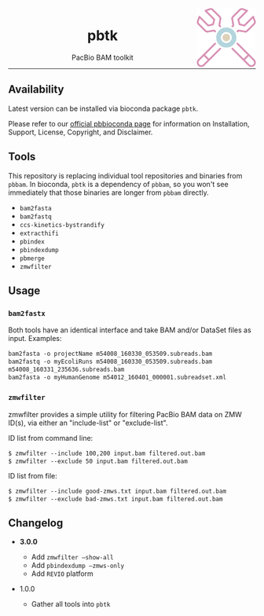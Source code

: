 <img src="img/pbtk.png" alt="pbtk logo" width="120px" align="right"/>
<h1 align="center">pbtk</h1>
<p align="center">PacBio BAM toolkit</p>

***

## Availability

Latest version can be installed via bioconda package `pbtk`.

Please refer to our [official pbbioconda page](https://github.com/PacificBiosciences/pbbioconda)
for information on Installation, Support, License, Copyright, and Disclaimer.

## Tools

This repository is replacing individual tool repositories and binaries from `pbbam`.
In bioconda, `pbtk` is a dependency of `pbbam`, so you won't see immediately
that those binaries are longer from `pbbam` directly.

 *  `bam2fasta`
 *  `bam2fastq`
 *  `ccs-kinetics-bystrandify`
 *  `extracthifi`
 *  `pbindex`
 *  `pbindexdump`
 *  `pbmerge`
 *  `zmwfilter`

## Usage

### `bam2fastx`
Both tools have an identical interface and take BAM and/or DataSet files as input. Examples:

```
bam2fasta -o projectName m54008_160330_053509.subreads.bam
bam2fastq -o myEcoliRuns m54008_160330_053509.subreads.bam m54008_160331_235636.subreads.bam
bam2fasta -o myHumanGenome m54012_160401_000001.subreadset.xml
```

### `zmwfilter`
zmwfilter provides a simple utility for filtering PacBio BAM data on ZMW ID(s), via either an "include-list" or "exclude-list".


ID list from command line:
```
$ zmwfilter --include 100,200 input.bam filtered.out.bam
$ zmwfilter --exclude 50 input.bam filtered.out.bam
```
ID list from file:
```
$ zmwfilter --include good-zmws.txt input.bam filtered.out.bam
$ zmwfilter --exclude bad-zmws.txt input.bam filtered.out.bam
```

## Changelog

 * **3.0.0**
   * Add `zmwfilter —show-all`
   * Add `pbindexdump —zmws-only`
   * Add `REVIO` platform

 * 1.0.0
   * Gather all tools into `pbtk`
